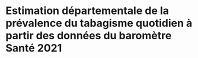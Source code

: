 # Estimation départementale de la prévalence du tabagisme quotidien à partir des données du baromètre Santé 2021
